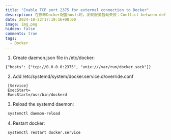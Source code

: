 ```yaml
---
title: "Enable TCP port 2375 for external connection to Docker"
description: 在修改Docker配置hosts时，发现服务启动失败：Conflict between default -H fd:// systemd config and daemon.json hosts config
date: 2024-10-22T17:19:16+08:00
image: img.png
hidden: false
comments: true
tags:
  - Docker
---
```


1. Create daemon.json file in /etc/docker:
```
{"hosts": ["tcp://0.0.0.0:2375", "unix:///var/run/docker.sock"]}
```

2. Add /etc/systemd/system/docker.service.d/override.conf

```
 [Service]
 ExecStart=
 ExecStart=/usr/bin/dockerd
```
3. Reload the systemd daemon:
```bash
 systemctl daemon-reload
```
4. Restart docker:
```bash
 systemctl restart docker.service
```
